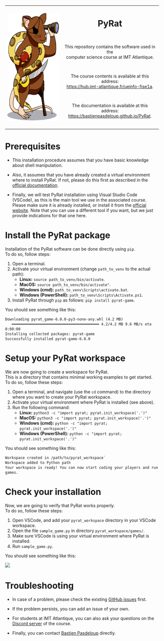 <!-- ##################################################################################################################################################### -->
<!-- ######################################################################## INFO ####################################################################### -->
<!-- ##################################################################################################################################################### -->

<!--
    This file contains the public text that appears on the PyRat GitHub repository.
    It contains a short description and installation details.
-->

<!-- ##################################################################################################################################################### -->
<!-- ###################################################################### CONTENTS ##################################################################### -->
<!-- ##################################################################################################################################################### -->

<div align="center">
    <table>
        <tr>
            <td align="center">
                <img height="350px" src="https://raw.githubusercontent.com/BastienPasdeloup/PyRat/refs/heads/master/pyrat/gui/drawings/pyrat.png">
            </td>
            <td align="center">
                <h1>PyRat</h1>
                <br />
                <p>This repository contains the software used in the<br>computer science course at IMT Atlantique.</p>
                <br />
                <p>The course contents is available at this address:<br><a rel="nofollow"></a><a href="https://hub.imt-atlantique.fr/ueinfo-fise1a" rel="nofollow">https://hub.imt-atlantique.fr/ueinfo-fise1a</a>.</p>
                <br />
                <p>The documentation is available at this address:<br><a rel="nofollow"></a><a href="https://bastienpasdeloup.github.io/PyRat" rel="nofollow">https://bastienpasdeloup.github.io/PyRat</a>.</p>
                <br />
            </td>
        </tr>
    </table>
</div>

# Prerequisites

- This installation procedure assumes that you have basic knowledge about shell manipulation.

- Also, it assumes that you have already created a virtual environment where to install PyRat.
  If not, please do this first as described in the [official documentation](https://docs.python.org/3/library/venv.html).

- Finally, we will test PyRat installation using Visual Studio Code (VSCode), as this is the main tool we use in the associated course.
  Please make sure it is already installed, or install it from the [official website](https://code.visualstudio.com).
  Note that you can use a different tool if you want, but we just provide indications for that one here.

# Install the PyRat package

Installation of the PyRat software can be done directly using `pip`. \
To do so, follow steps:
1) Open a terminal.
2) Activate your virtual environment (change `path_to_venv` to the actual path):
   - **Linux:** `source path_to_venv/bin/activate`.
   - **MacOS:** `source path_to_venv/bin/activate"`.
   - **Windows (cmd):** `path_to_venv\Scripts\activate.bat`.
   - **Windows (PowerShell):** `path_to_venv\Scripts\Activate.ps1`.
3) Install PyRat through `pip` as follows: `pip install pyrat-game`.

You should see something like this:
```text
Downloading pyrat_game-6.0.0-py3-none-any.whl (4.2 MB)
   ━━━━━━━━━━━━━━━━━━━━━━━━━━━━━━━━━━━━━━━━ 4.2/4.2 MB 9.6 MB/s eta 0:00:00
Installing collected packages: pyrat-game
Successfully installed pyrat-game-6.0.0
```

# Setup your PyRat workspace

We are now going to create a workspace for PyRat. \
This is a directory that contains minimal working examples to get started. \
To do so, follow these steps:
1) Open a terminal, and navigate (use the `cd` command) to the directory where you want to create your PyRat workspace.
2) Activate your virtual environment where PyRat is installed (see above).
3) Run the following command:
   - **Linux:** `python3 -c "import pyrat; pyrat.init_workspace('.')"`
   - **MacOS:** `python3 -c "import pyrat; pyrat.init_workspace('.')"`
   - **Windows (cmd):** `python -c "import pyrat; pyrat.init_workspace('.')"`
   - **Windows (PowerShell):** `python -c "import pyrat; pyrat.init_workspace('.')"`

You should see something like this:
```text
Workspace created in /path/to/pyrat_workspace`
Workspace added to Python path
Your workspace is ready! You can now start coding your players and run games.
```

# Check your installation

Now, we are going to verify that PyRat works properly. \
To do so, follow these steps:
1) Open VSCode, and add your `pyrat_workspace` directory in your VSCode workspace.
2) Open the file `sample_game.py` in directory `pyrat_workspace/games/`.
3) Make sure VSCode is using your virtual environment where PyRat is installed.
3) Run `sample_game.py`.

You should see something like this:

<img src="https://bastienpasdeloup.github.io/PyRat/_images/pyrat_interface.png" />

# Troubleshooting

- In case of a problem, please check the existing [GitHub issues](https://github.com/BastienPasdeloup/PyRat/issues) first.

- If the problem persists, you can add an issue of your own.

- For students at IMT Atlantique, you can also ask your questions on the [Discord server](https://discord.gg/eMnFArZ8ht) of the course.

- Finally, you can contact [Bastien Pasdeloup](mailto:bastien.pasdeloup@imt-atlantique.fr) directly.

<!-- ##################################################################################################################################################### -->
<!-- ##################################################################################################################################################### -->
